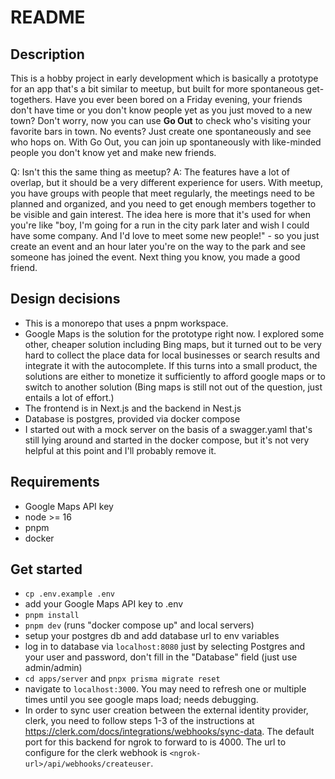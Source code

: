 # README

## Description

This is a hobby project in early development which is basically a prototype for an app that's a bit similar to meetup, but built for more spontaneous get-togethers. Have you ever been bored on a Friday evening, your friends don't have time or you don't know people yet as you just moved to a new town? Don't worry, now you can use **Go Out** to check who's visiting your favorite bars in town. No events? Just create one spontaneously and see who hops on. With Go Out, you can join up spontaneously with like-minded people you don't know yet and make new friends.

Q: Isn't this the same thing as meetup?
A: The features have a lot of overlap, but it should be a very different experience for users. With meetup, you have groups with people that meet regularly, the meetings need to be planned and organized, and you need to get enough members together to be visible and gain interest. The idea here is more that it's used for when you're like "boy, I'm going for a run in the city park later and wish I could have some company. And I'd love to meet some new people!" - so you just create an event and an hour later you're on the way to the park and see someone has joined the event. Next thing you know, you made a good friend.

## Design decisions

- This is a monorepo that uses a pnpm workspace.
- Google Maps is the solution for the prototype right now. I explored some other, cheaper solution including Bing maps, but it turned out to be very hard to collect the place data for local businesses or search results and integrate it with the autocomplete. If this turns into a small product, the solutions are either to monetize it sufficiently to afford google maps or to switch to another solution (Bing maps is still not out of the question, just entails a lot of effort.)
- The frontend is in Next.js and the backend in Nest.js
- Database is postgres, provided via docker compose
- I started out with a mock server on the basis of a swagger.yaml that's still lying around and started in the docker compose, but it's not very helpful at this point and I'll probably remove it.

## Requirements
- Google Maps API key
- node >= 16
- pnpm
- docker

## Get started
- `cp .env.example .env`
- add your Google Maps API key to .env
- `pnpm install`
- `pnpm dev` (runs "docker compose up" and local servers)
- setup your postgres db and add database url to env variables
- log in to database via `localhost:8080` just by selecting Postgres and
your user and password, don't fill in the "Database" field
(just use admin/admin)
- `cd apps/server` and `pnpx prisma migrate reset`
- navigate to `localhost:3000`. You may need to refresh one or multiple times until you see google maps load; needs debugging.
- In order to sync user creation between the external identity provider, clerk, you need to follow steps 1-3 of the instructions at https://clerk.com/docs/integrations/webhooks/sync-data. The default port for this backend for ngrok to forward to is 4000. The url to configure for the clerk webhook is `<ngrok-url>/api/webhooks/createuser`.